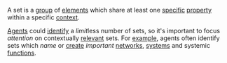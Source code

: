 A set is a [group](https://github.com/gcassel/Modular-Organization-Terminology/blob/master/terms/group.md) of [elements](https://github.com/gcassel/Modular-Organization-Terminology/blob/master/terms/element.md) which share at least one [specific](https://github.com/gcassel/Modular-Organization-Terminology/blob/master/terms/specific.md) [property](https://github.com/gcassel/Modular-Organization-Terminology/blob/master/terms/property.md) within a specific [context](https://github.com/gcassel/Modular-Organization-Terminology/blob/master/terms/context.md).

[Agents](https://github.com/gcassel/Modular-Organization-Terminology/blob/master/terms/agent.md) could [identify](https://github.com/gcassel/Modular-Organization-Terminology/blob/master/terms/identify.md) a *limit*less number of sets, so it's important to focus *attention* on contextually [relevant](https://github.com/gcassel/Modular-Organization-Terminology/blob/master/terms/relevance.md) sets.  For [example](https://github.com/gcassel/Modular-Organization-Terminology/blob/master/terms/example.md), agents often identify sets which *name* or [create](https://github.com/gcassel/Modular-Organization-Terminology/blob/master/terms/creation.md) *important* [networks](https://github.com/gcassel/Modular-Organization-Terminology/blob/master/terms/network.md), [systems](https://github.com/gcassel/Modular-Organization-Terminology/blob/master/terms/system.md) and systemic [functions](https://github.com/gcassel/Modular-Organization-Terminology/blob/master/terms/function.md). 
